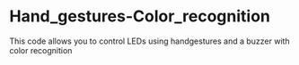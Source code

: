 # Hand_gestures-Color_recognition
 This code allows you to control LEDs using handgestures and a buzzer with color recognition
